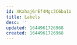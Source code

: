 ```yaml
---
id: XKxhaj6rEf4Mgc3C6ba1U
title: Labels
desc: ''
updated: 1644961726968
created: 1644961726968
---
```


